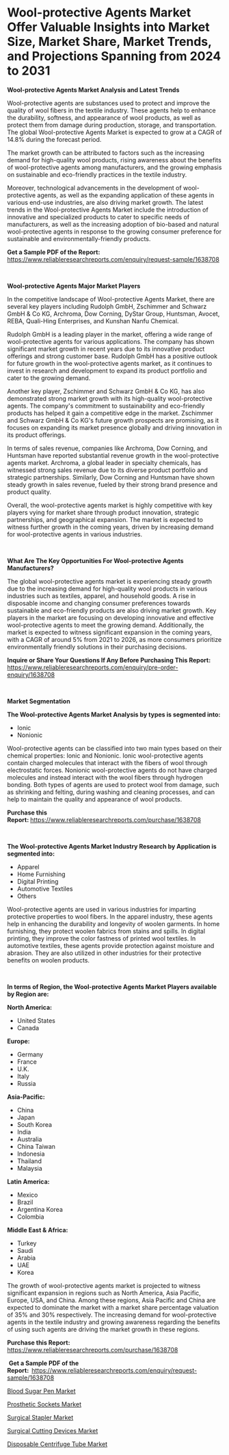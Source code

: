 <p><h1>Wool-protective Agents Market Offer Valuable Insights into Market Size, Market Share, Market Trends, and Projections Spanning from 2024 to 2031</h1></p><p><strong>Wool-protective Agents Market Analysis and Latest Trends</strong></p>
<p><p>Wool-protective agents are substances used to protect and improve the quality of wool fibers in the textile industry. These agents help to enhance the durability, softness, and appearance of wool products, as well as protect them from damage during production, storage, and transportation. The global Wool-protective Agents Market is expected to grow at a CAGR of 14.8% during the forecast period. </p><p>The market growth can be attributed to factors such as the increasing demand for high-quality wool products, rising awareness about the benefits of wool-protective agents among manufacturers, and the growing emphasis on sustainable and eco-friendly practices in the textile industry. </p><p>Moreover, technological advancements in the development of wool-protective agents, as well as the expanding application of these agents in various end-use industries, are also driving market growth. The latest trends in the Wool-protective Agents Market include the introduction of innovative and specialized products to cater to specific needs of manufacturers, as well as the increasing adoption of bio-based and natural wool-protective agents in response to the growing consumer preference for sustainable and environmentally-friendly products.</p></p>
<p><strong>Get a Sample PDF of the Report:&nbsp;</strong> <a href="https://www.reliableresearchreports.com/enquiry/request-sample/1638708">https://www.reliableresearchreports.com/enquiry/request-sample/1638708</a></p>
<p>&nbsp;</p>
<p><strong>Wool-protective Agents Major Market Players</strong></p>
<p><p>In the competitive landscape of Wool-protective Agents Market, there are several key players including Rudolph GmbH, Zschimmer and Schwarz GmbH & Co KG, Archroma, Dow Corning, DyStar Group, Huntsman, Avocet, REBA, Quali-Hing Enterprises, and Kunshan Nanfu Chemical.</p><p>Rudolph GmbH is a leading player in the market, offering a wide range of wool-protective agents for various applications. The company has shown significant market growth in recent years due to its innovative product offerings and strong customer base. Rudolph GmbH has a positive outlook for future growth in the wool-protective agents market, as it continues to invest in research and development to expand its product portfolio and cater to the growing demand.</p><p>Another key player, Zschimmer and Schwarz GmbH & Co KG, has also demonstrated strong market growth with its high-quality wool-protective agents. The company's commitment to sustainability and eco-friendly products has helped it gain a competitive edge in the market. Zschimmer and Schwarz GmbH & Co KG's future growth prospects are promising, as it focuses on expanding its market presence globally and driving innovation in its product offerings.</p><p>In terms of sales revenue, companies like Archroma, Dow Corning, and Huntsman have reported substantial revenue growth in the wool-protective agents market. Archroma, a global leader in specialty chemicals, has witnessed strong sales revenue due to its diverse product portfolio and strategic partnerships. Similarly, Dow Corning and Huntsman have shown steady growth in sales revenue, fueled by their strong brand presence and product quality.</p><p>Overall, the wool-protective agents market is highly competitive with key players vying for market share through product innovation, strategic partnerships, and geographical expansion. The market is expected to witness further growth in the coming years, driven by increasing demand for wool-protective agents in various industries.</p></p>
<p>&nbsp;</p>
<p><strong>What Are The Key Opportunities For Wool-protective Agents Manufacturers?</strong></p>
<p><p>The global wool-protective agents market is experiencing steady growth due to the increasing demand for high-quality wool products in various industries such as textiles, apparel, and household goods. A rise in disposable income and changing consumer preferences towards sustainable and eco-friendly products are also driving market growth. Key players in the market are focusing on developing innovative and effective wool-protective agents to meet the growing demand. Additionally, the market is expected to witness significant expansion in the coming years, with a CAGR of around 5% from 2021 to 2026, as more consumers prioritize environmentally friendly solutions in their purchasing decisions.</p></p>
<p><strong>Inquire or Share Your Questions If Any Before Purchasing This Report:</strong> <a href="https://www.reliableresearchreports.com/enquiry/pre-order-enquiry/1638708">https://www.reliableresearchreports.com/enquiry/pre-order-enquiry/1638708</a></p>
<p>&nbsp;</p>
<p><strong>Market Segmentation</strong></p>
<p><strong>The Wool-protective Agents Market Analysis by types is segmented into:</strong></p>
<p><ul><li>Ionic</li><li>Nonionic</li></ul></p>
<p><p>Wool-protective agents can be classified into two main types based on their chemical properties: Ionic and Nonionic. Ionic wool-protective agents contain charged molecules that interact with the fibers of wool through electrostatic forces. Nonionic wool-protective agents do not have charged molecules and instead interact with the wool fibers through hydrogen bonding. Both types of agents are used to protect wool from damage, such as shrinking and felting, during washing and cleaning processes, and can help to maintain the quality and appearance of wool products.</p></p>
<p><strong>Purchase this Report:&nbsp;</strong><a href="https://www.reliableresearchreports.com/purchase/1638708">https://www.reliableresearchreports.com/purchase/1638708</a></p>
<p>&nbsp;</p>
<p><strong>The Wool-protective Agents Market Industry Research by Application is segmented into:</strong></p>
<p><ul><li>Apparel</li><li>Home Furnishing</li><li>Digital Printing</li><li>Automotive Textiles</li><li>Others</li></ul></p>
<p><p>Wool-protective agents are used in various industries for imparting protective properties to wool fibers. In the apparel industry, these agents help in enhancing the durability and longevity of woolen garments. In home furnishing, they protect woolen fabrics from stains and spills. In digital printing, they improve the color fastness of printed wool textiles. In automotive textiles, these agents provide protection against moisture and abrasion. They are also utilized in other industries for their protective benefits on woolen products.</p></p>
<p>&nbsp;</p>
<p><strong>In terms of Region, the Wool-protective Agents Market Players available by Region are:</strong></p>
<p>
    <p> <strong> North America: </strong>
        <ul>
            <li>United States</li>
            <li>Canada</li>
        </ul>
        </p> 
    <p> <strong> Europe: </strong>
        <ul>
            <li>Germany</li>
            <li>France</li>
            <li>U.K.</li>
            <li>Italy</li>
            <li>Russia</li>
        </ul>
        </p> 
    <p> <strong> Asia-Pacific: </strong>
        <ul>
            <li>China</li>
            <li>Japan</li>
            <li>South Korea</li>
            <li>India</li>
            <li>Australia</li>
            <li>China Taiwan</li>
            <li>Indonesia</li>
            <li>Thailand</li>
            <li>Malaysia</li>
        </ul>
        </p> 
    <p> <strong> Latin America: </strong>
        <ul>
            <li>Mexico</li>
            <li>Brazil</li>
            <li>Argentina Korea</li>
            <li>Colombia</li>
        </ul>
        </p> 
    <p> <strong> Middle East & Africa: </strong>
        <ul>
            <li>Turkey</li>
            <li>Saudi</li>
            <li>Arabia</li>
            <li>UAE</li>
            <li>Korea</li>
        </ul>
    </p>
    </p>
<p><p>The growth of wool-protective agents market is projected to witness significant expansion in regions such as North America, Asia Pacific, Europe, USA, and China. Among these regions, Asia Pacific and China are expected to dominate the market with a market share percentage valuation of 35% and 30% respectively. The increasing demand for wool-protective agents in the textile industry and growing awareness regarding the benefits of using such agents are driving the market growth in these regions.</p></p>
<p><strong>Purchase this Report: </strong><a href="https://www.reliableresearchreports.com/purchase/1638708">https://www.reliableresearchreports.com/purchase/1638708</a></p>
<p>&nbsp;<strong>Get a Sample PDF of the Report:&nbsp;&nbsp;</strong><a href="https://www.reliableresearchreports.com/enquiry/request-sample/1638708">https://www.reliableresearchreports.com/enquiry/request-sample/1638708</a></p>
<p><strong></strong></p>
<p><p><a href="https://medium.com/p/b0a1ad585fe6/edit">Blood Sugar Pen Market</a></p><p><a href="https://medium.com/@walterstanley64/prosthetic-sockets-market-analysis-its-cagr-market-segmentation-and-global-industry-overview-992acf61270c">Prosthetic Sockets Market</a></p><p><a href="https://medium.com/p/557b0a3e639d/edit">Surgical Stapler Market</a></p><p><a href="https://medium.com/p/0cc2d9115a5d/edit">Surgical Cutting Devices Market</a></p><p><a href="https://medium.com/p/ab44ccb0bb6c/edit">Disposable Centrifuge Tube Market</a></p></p>